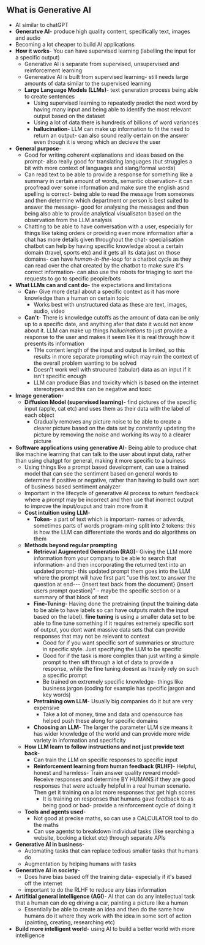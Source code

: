 ## What is Generative AI
- AI similar to chatGPT
- **Generatve AI**- produce high quality content, specifically text, images and audio
- Becoming a lot cheaper to build AI applications
- **How it works**- You can have supervised learning (labelling the input for a specific output)
	- Generative AI is separate from supervised, unsupervised and reinforcement learning
	- Genereative AI is built from supervised learning- still needs large amounts of data similar to the supervised learning
	- **Large Language Models (LLMs)**- text generation process being able to create sentences
		- Using supervised learning to repeatedly predict the next word by having many input and being able to identify the most relevant output based on the dataset
		- Using a lot of data there is hundreds of billions of word variances
		- **hallucination**- LLM can make up information to fit the need to return an output- can also sound really certain on the answer even though it is wrong which an decieve the user
- **General purpose**- 
	- Good for writing coherent explanations and ideas based on the prompt- also really good for translating languages (but struggles a bit with more context of languages and slang/formal words) 
	- Can read text to be able to provide a response for something like a summary in certain amount of words, semantic observation- it can proofread over some information and make sure the english asnd spelling is correct- being able to read the message from someones and then determine which department or person is best suited to answer the message- good for analysing the messages and then being also able to provide analytical visualisaton based on the observation from the LLM analysis
	- Chatting to be able to have conversation with a user, especially for things like taking orders or providing even more information after a chat has more details given throughout the chat- specialisation chatbot can help by having specific knowledge about a certain domain (travel, sports etc) and it gets all its data just on those domains- can have *human-in-the-loop* for a chatbot cycle as they can read over the chat created by the chatbot to make sure it's correct information- can also use the robots for triaging to sort the requests to go to specific people/bots
- **What LLMs can and cant do**- the expectations and limitations
	- **Can**- Give more detail about a specific context as it has more knowledge than a human on certain topic
		- Works best with unstructured data as these are text, images, audio, video
	- **Can't**- There is knowledge cutoffs as the amount of data can be only up to a specific date, and anything afer that date it would not know about it. LLM can make up things *hallucinations* to just provide a response to the user and makes it seem like it is real through how it presents its information
		- THe content length of the input and output is limited, so this results in more separate prompting which may ruin the context of the overall problem wanting to be solved
		- Doesn't work well with strucured (tabular) data as an input if it isn't specific enough
		- LLM can produce Bias and toxicity which is based on the internet stereotypes and this can be negative and toxic
- **Image generation**- 
	- **Diffusion Model (supervised learning)**- find pictures of the specific input (apple, cat etc) and uses them as their data with the label of each object
		- Gradually removes any picture noise to be able to create a clearer picture based on the data set by constantly updating the picture by removing the noise and working its way to a clearer picture
- **Software applications using generative AI**- Being able to produce chat like machine learning that can talk to the user about input data, rather than using chatgpt for general, making it more specific to a buiness
	- Using things like a prompt based development, can use a trained model that can see the sentiment based on general words to determine if positive or negative, rather than having to build own sort of business based sentiment analyzer
	- Important in the lifecycle of generative AI process to return feedback where a prompt may be incorrect and then use that inorrect output to improve the input/ouput and train more from it
	- **Cost intuition using LLM**- 
		- **Token**- a part of text which is important- names or adverds, sometimes parts of words program-ming split into 2 tokens: this is how the LLM can differentiate the words and do algorithms on them
	- **Methods beyond regular prompting**
		- **Retrieval Augmented Generation (RAG)**- Giving the LLM more information from your company to be able to search that information- and then incorporating the returned text into an updated prompt- this updated prompt them goes into the LLM where the prompt will have first part "use this text to answer the question at end--- {insert text back from the document} {insert users prompt question}" - maybe the specific section or a summary of that block of text
		- **Fine-Tuning**- Having done the pretraining (input the training data to be able to have labels so can have outputs match the input based on the label). **fine tuning** is using a smaller data set to be able to fine tune something if it requires extremely specific sort of output, you dont want massive data sets that can provide responses that may not be relevant to context
			- Good for if you want specific sort of summaries or structure in  specific style. Just specifying the LLM to be specific
			- Good for if the task is more complex than just writing a simple prompt to then sift through a lot of data to provide a response, while the fine tuning doesnt as heavily rely on such a specific prompt
			- Be trained on extremely specific knowledge- things like business jargon (coding for example has specific jargon and key words)
		- **Pretraining own LLM**- Usually big companies do it but are very expensive
			- Take a lot of money, time and data and opensource has helped push these along for specific domains
		- **Choosing an LLM**- The larger the parameter LLM size means it has wider knowledge of the world and can provide more wide variety in information and specificity
	- **How LLM learn to follow instructions and not just provide text back**- 
		- Can train the LLM on specific responses to specific input
		- **Reinforcement learning from human feedback (RLHF)**- Helpful, honest and harmless- Train answer quality reward model- Receive responses and determine BY HUMANS if they are good responses that were actually helpful in a real human scenario. Then get it training on a lot more responses that get high scores
			- It is training on responses that humans gave feedback to as being good or bad- provide a reinforcement cycle of doing it 
	- **Tools and agents used**- 
		- Not good at precise maths, so can use a CALCULATOR tool to do the maths
		- Can use agentst to breakdown individual tasks (like searching a website, booking a ticket etc) through separate APIs
- **Generative AI in business**- 
	- Automating tasks that can replace tedious smaller tasks that humans do
	- Augmentation by helping humans with tasks
- **Generative AI in society**-
	- Does have bias based off the training data- especially if it's based off the internet
	- important to do the RLHF to reduce any bias information
- **Artifitial general intelligence (AGI)**- AI that can do any intellectual task that a human can do eg driving a car, painting a picture like a human
	- Essentially be able to create an idea and then do the same how humans do it where they work with the idea in some sort of action (painting, creating, researching etc)
- **Build more intelligent world**- using AI to build a better world with more intelligence